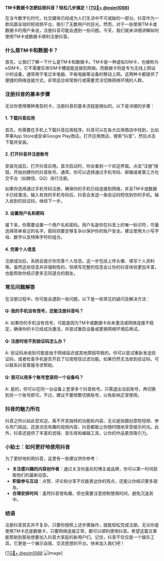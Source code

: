 **TM卡数据卡怎麽註冊抖音？轻松几步搞定！[[TG💪+ @esim1088](https://t.me/s/esim1088)]**

在当今数字化时代，社交媒体已经成为人们生活中不可或缺的一部分。抖音作为一款风靡全球的短视频平台，吸引了无数用户的目光。然而，对于一些使用TM卡或数据卡的用户来说，注册抖音可能会遇到一些问题。今天，我们就来详细讲解如何使用TM卡或数据卡顺利注册抖音。

### 什么是TM卡和数据卡？

首先，让我们了解一下什么是TM卡和数据卡。TM卡是一种虚拟SIM卡，也被称为eSIM卡，它不需要实体SIM卡槽就能连接到网络。而数据卡则是专为无线上网设计的设备，通常用于笔记本电脑、平板电脑等设备的移动上网。这两种卡都提供了便捷的网络连接方式，非常适合经常旅行或需要灵活切换网络环境的人群。

### 注册抖音的基本步骤

无论你使用哪种类型的卡，注册抖音的基本流程是相似的。以下是详细的步骤：

#### 1. 下载抖音应用

首先，你需要在手机上下载抖音应用程序。抖音可以在各大应用商店中找到，比如苹果App Store或安卓Google Play商店。打开应用商店，搜索“抖音”，然后点击下载并安装。

#### 2. 打开抖音并注册账号

安装完成后，打开抖音应用。首次启动时，你会看到一个欢迎界面。点击“注册”按钮，开始创建你的抖音账号。通常，你可以选择通过手机号码、邮箱或者第三方社交平台（如微信、QQ）进行注册。

如果你选择通过手机号码注册，确保你的手机已经连接到网络，并且TM卡或数据卡已经激活。输入有效的手机号码后，抖音会发送一条验证码短信到你的手机。输入收到的验证码，继续下一步。

#### 3. 设置用户名和密码

接下来，你需要设置一个用户名和密码。用户名是你在抖音上的唯一标识符，尽量选择简单易记的名字。密码则要足够复杂以保护你的账户安全。建议使用大小写字母、数字以及特殊字符的组合。

#### 4. 完善个人信息

注册成功后，系统会提示你完善个人信息。这一步包括上传头像、填写个人资料等。虽然这些信息并非强制性的，但填写完整的信息会让你的抖音体验更加丰富，也能帮助你结识更多志同道合的朋友。

### 常见问题解答

在注册过程中，你可能会遇到一些问题。以下是一些常见的疑问及解决方法：

#### Q: 我的手机没有信号，还能注册抖音吗？

A: 如果你的手机没有信号，可能是因为TM卡或数据卡尚未激活或网络连接不稳定。确保你的卡已经成功激活，并尝试重启设备或更换网络环境后再试。

#### Q: 注册时收不到验证码怎么办？

A: 验证码未收到可能是由于网络延迟或其他原因导致的。你可以尝试重新发送验证码，或者检查手机是否开启了垃圾短信过滤功能。如果仍然无法收到验证码，可以联系抖音客服寻求帮助。

#### Q: 我可以用多个账号登录同一个设备吗？

A: 是的，你可以在同一台设备上登录多个抖音账号。只需退出当前账号，再切换到另一个账号即可。不过，建议不要频繁切换账号，以免影响正常使用。

### 抖音的魅力所在

抖音之所以如此受欢迎，离不开其独特的功能和内容。无论是拍摄创意短视频、参与热门挑战，还是浏览有趣的视频内容，抖音都能让你随时随地享受娱乐时光。此外，抖音还提供了丰富的滤镜、音乐库和编辑工具，让你的作品更具吸引力。

### 小贴士：如何更好地使用抖音

为了更好地利用抖音，这里有一些建议供你参考：

- **关注感兴趣的内容创作者**：通过关注你喜欢的博主或品牌，你可以第一时间获取他们的最新动态。
- **积极参与互动**：点赞、评论和分享不仅能表达你的观点，还能让你结识更多朋友。
- **合理安排时间**：虽然抖音很有趣，但也需要注意控制使用时间，避免沉迷其中。

### 结语

注册抖音其实并不复杂，只要你按照上述步骤操作，就能轻松完成注册。无论你是使用TM卡还是数据卡，只要网络连接正常，都可以顺利使用抖音。希望这篇文章能帮助到那些想要加入抖音大家庭的新用户们。记住，抖音不仅仅是一个娱乐工具，它更是一个展示自我、交流思想的平台。快来加入我们吧！

[[TG💪+ @esim1088](https://t.me/s/esim1088) ![Image](https://i.postimg.cc/4NQfJmqS/Snipaste-2025-05-13-00-14-12.png)]